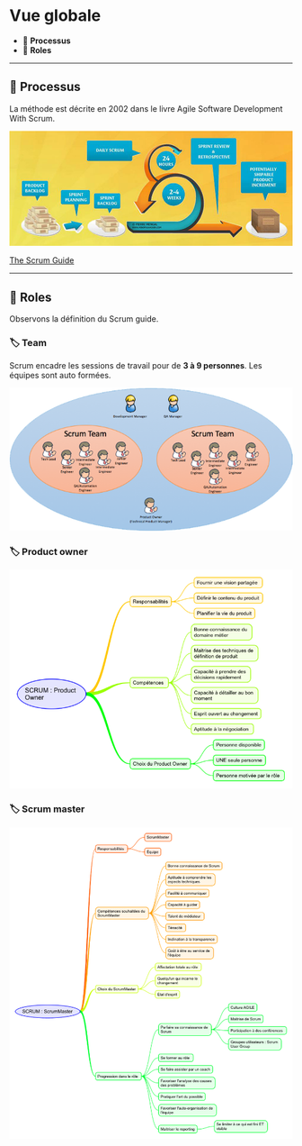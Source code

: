 # Vue globale

* 🔖 **Processus**
* 🔖 **Roles**

___

## 📑 Processus

La méthode est décrite en 2002 dans le livre Agile Software Development With Scrum.

![image ](https://raw.githubusercontent.com/seeren-training/Agile/master/wiki/resources/02/02-Scrum-overview.png)

[The Scrum Guide](https://www.scrum.org/resources/scrum-guide?gclid=CjwKCAjwte71BRBCEiwAU_V9hwM5usG59GkN4f7sfAAm99sDgs5Tis2_Aukm-Tb74cXZDKe8wH-TIRoC_psQAvD_BwE)

___

## 📑 Roles

Observons la définition du Scrum guide.

### 🏷️ **Team**

Scrum encadre les sessions de travail pour de **3 à 9 personnes**. Les équipes sont auto formées.

![image](https://raw.githubusercontent.com/seeren-training/Scrum/master/wiki/resources/01/team.png)

### 🏷️ **Product owner**

![image](https://raw.githubusercontent.com/seeren-training/Scrum/master/wiki/resources/01/owner.png)

### 🏷️ **Scrum master**

![image](https://raw.githubusercontent.com/seeren-training/Scrum/master/wiki/resources/01/master.png)